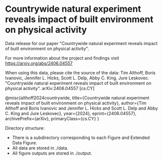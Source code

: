 # Countrywide natural experiment reveals impact of built environment on physical activity
Data release for our paper "Countrywide natural experiment reveals impact of built environment on physical activity".

For more information about the project and findings visit https://arxiv.org/abs/2406.04557

When using this data, please cite the source of the data:
Tim Althoff, Boris Ivanovic, Jennifer L. Hicks, Scott L. Delp, Abby C. King, Jure Leskovec. "Countrywide natural experiment reveals impact of built environment on physical activity". 	arXiv:2406.04557 [cs.CY]

@misc{althoff2024countrywide,
      title={Countrywide natural experiment reveals impact of built environment on physical activity}, 
      author={Tim Althoff and Boris Ivanovic and Jennifer L. Hicks and Scott L. Delp and Abby C. King and Jure Leskovec},
      year={2024},
      eprint={2406.04557},
      archivePrefix={arXiv},
      primaryClass={cs.CY}
}

Directory structure: 
- There is a subdirectory corresponding to each Figure and Extended Data Figure. 
- All data are stored in ./data.
- All figure outputs are stored in ./output.
